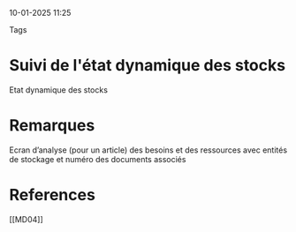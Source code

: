 10-01-2025 11:25

Tags 

# Suivi de l'état dynamique des stocks

Etat dynamique des stocks
# Remarques

Ecran d’analyse (pour un article) des besoins et des ressources avec entités de stockage et numéro des documents associés
# References
[[MD04]]